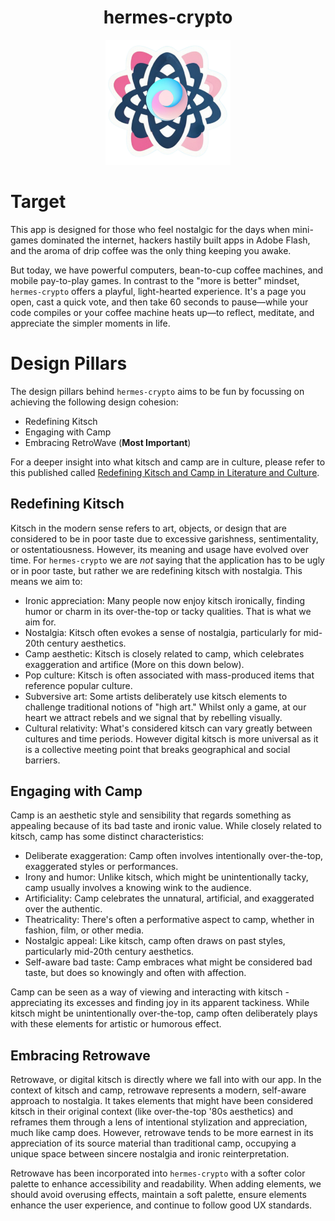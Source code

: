 <h1 align="center"> hermes-crypto</h1>
<p align="center"><img alt="hermes-crypto" src="./../src/assets/svg/hermes-crypto-logo.svg" width="200"></p>

# Target
This app is designed for those who feel nostalgic for the days when mini-games dominated the internet, hackers hastily built apps in Adobe Flash, and the aroma of drip coffee was the only thing keeping you awake.

But today, we have powerful computers, bean-to-cup coffee machines, and mobile pay-to-play games. In contrast to the "more is better" mindset, `hermes-crypto` offers a playful, light-hearted experience. It's a page you open, cast a quick vote, and then take 60 seconds to pause—while your code compiles or your coffee machine heats up—to reflect, meditate, and appreciate the simpler moments in life.

# Design Pillars

The design pillars behind `hermes-crypto` aims to be fun by focussing on achieving the following design cohesion:
- Redefining Kitsch
- Engaging with Camp
- Embracing RetroWave (**Most Important**)

For a deeper insight into what kitsch and camp are in culture, please refer to this published called [Redefining Kitsch and Camp in Literature and Culture](https://www.cambridgescholars.com/resources/pdfs/978-1-4438-6221-9-sample.pdf).

## Redefining Kitsch

Kitsch in the modern sense refers to art, objects, or design that are considered to be in poor taste due to excessive garishness, sentimentality, or ostentatiousness. However, its meaning and usage have evolved over time. For `hermes-crypto` we are _not_ saying that the application has to be ugly or in poor taste, but rather we are redefining kitsch with nostalgia. This means we aim to:

- Ironic appreciation: Many people now enjoy kitsch ironically, finding humor or charm in its over-the-top or tacky qualities. That is what we aim for.
- Nostalgia: Kitsch often evokes a sense of nostalgia, particularly for mid-20th century aesthetics.
- Camp aesthetic: Kitsch is closely related to camp, which celebrates exaggeration and artifice (More on this down below).
- Pop culture: Kitsch is often associated with mass-produced items that reference popular culture.
- Subversive art: Some artists deliberately use kitsch elements to challenge traditional notions of "high art." Whilst only a game, at our heart we attract rebels and we signal that by rebelling visually.
- Cultural relativity: What's considered kitsch can vary greatly between cultures and time periods. However digital kitsch is more universal as it is a collective meeting point that breaks geographical and social barriers.

## Engaging with Camp

Camp is an aesthetic style and sensibility that regards something as appealing because of its bad taste and ironic value. While closely related to kitsch, camp has some distinct characteristics:
- Deliberate exaggeration: Camp often involves intentionally over-the-top, exaggerated styles or performances.
- Irony and humor: Unlike kitsch, which might be unintentionally tacky, camp usually involves a knowing wink to the audience.
- Artificiality: Camp celebrates the unnatural, artificial, and exaggerated over the authentic.
- Theatricality: There's often a performative aspect to camp, whether in fashion, film, or other media.
- Nostalgic appeal: Like kitsch, camp often draws on past styles, particularly mid-20th century aesthetics.
- Self-aware bad taste: Camp embraces what might be considered bad taste, but does so knowingly and often with affection.

Camp can be seen as a way of viewing and interacting with kitsch - appreciating its excesses and finding joy in its apparent tackiness. While kitsch might be unintentionally over-the-top, camp often deliberately plays with these elements for artistic or humorous effect.

## Embracing Retrowave
Retrowave, or digital kitsch is directly where we fall into with our app. In the context of kitsch and camp, retrowave represents a modern, self-aware approach to nostalgia. It takes elements that might have been considered kitsch in their original context (like over-the-top '80s aesthetics) and reframes them through a lens of intentional stylization and appreciation, much like camp does. However, retrowave tends to be more earnest in its appreciation of its source material than traditional camp, occupying a unique space between sincere nostalgia and ironic reinterpretation.

Retrowave has been incorporated into `hermes-crypto` with a softer color palette to enhance accessibility and readability. When adding elements, we should avoid overusing effects, maintain a soft palette, ensure elements enhance the user experience, and continue to follow good UX standards.
